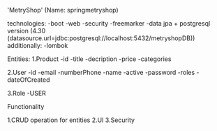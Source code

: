 'MetryShop' (Name: springmetryshop)






technologies:
-boot
-web
-security
-freemarker
-data jpa + postgresql version (4.30 (datasource.url=jdbc:postgresql://localhost:5432/metryshopDB))
 additionally:
-lombok

Entities:
1.Product
-id
-title
-decription
-price
-categories

2.User
-id
-email
-numberPhone
-name
-active
-password
-roles
-dateOfCreated

3.Role
-USER

Functionality

1.CRUD operation for entities
2.UI
3.Security

